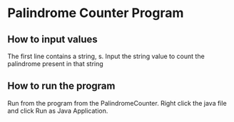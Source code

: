 # Palindrome Counter Program

## How to input values

The first line contains a string, s.
Input the string value to count the palindrome present in that string

## How to run the program

Run from the program from the PalindromeCounter.
Right click the java file and click Run as Java Application.


